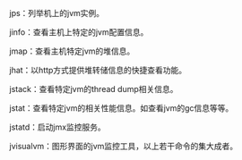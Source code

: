 jps：列举机上的jvm实例。

jinfo：查看主机上特定的jvm配置信息。

jmap：查看主机特定jvm的堆信息。

jhat：以http方式提供堆转储信息的快捷查看功能。

jstack：查看特定jvm的thread dump相关信息。

jstat：查看特定jvm的相关性能信息。如查看jvm的gc信息等等。

jstatd：启动jmx监控服务。

jvisualvm：图形界面的jvm监控工具，以上若干命令的集大成者。
